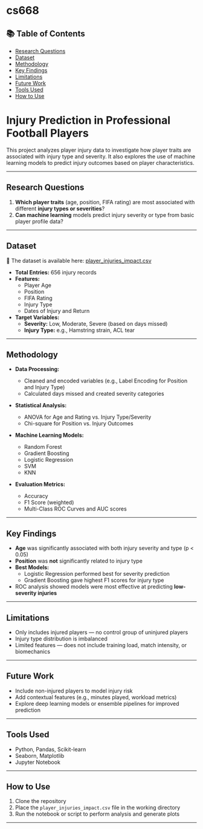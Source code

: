 # cs668

## 📚 Table of Contents

- [Research Questions](#-research-questions)
- [Dataset](#-dataset)
- [Methodology](#-methodology)
- [Key Findings](#-key-findings)
- [Limitations](#-limitations)
- [Future Work](#-future-work)
- [Tools Used](#-tools-used)
- [How to Use](#-how-to-use)


# Injury Prediction in Professional Football Players

This project analyzes player injury data to investigate how player traits are associated with injury type and severity. It also explores the use of machine learning models to predict injury outcomes based on player characteristics.

---

## Research Questions

1. **Which player traits** (age, position, FIFA rating) are most associated with different **injury types or severities**?
2. **Can machine learning** models predict injury severity or type from basic player profile data?

---

## Dataset
📂 The dataset is available here: [player_injuries_impact.csv](./player_injuries_impact.csv)


- **Total Entries:** 656 injury records
- **Features:**  
  - Player Age  
  - Position  
  - FIFA Rating  
  - Injury Type  
  - Dates of Injury and Return
- **Target Variables:**
  - **Severity:** Low, Moderate, Severe (based on days missed)
  - **Injury Type:** e.g., Hamstring strain, ACL tear

---

## Methodology

- **Data Processing:**  
  - Cleaned and encoded variables (e.g., Label Encoding for Position and Injury Type)
  - Calculated days missed and created severity categories

- **Statistical Analysis:**  
  - ANOVA for Age and Rating vs. Injury Type/Severity  
  - Chi-square for Position vs. Injury Outcomes

- **Machine Learning Models:**
  - Random Forest  
  - Gradient Boosting  
  - Logistic Regression  
  - SVM  
  - KNN  

- **Evaluation Metrics:**
  - Accuracy  
  - F1 Score (weighted)  
  - Multi-Class ROC Curves and AUC scores

---

## Key Findings

- **Age** was significantly associated with both injury severity and type (p < 0.05)
- **Position** was **not** significantly related to injury type
- **Best Models:**
  - Logistic Regression performed best for severity prediction
  - Gradient Boosting gave highest F1 scores for injury type
- ROC analysis showed models were most effective at predicting **low-severity injuries**

---

## Limitations

- Only includes injured players — no control group of uninjured players
- Injury type distribution is imbalanced
- Limited features — does not include training load, match intensity, or biomechanics

---

## Future Work

- Include non-injured players to model injury risk  
- Add contextual features (e.g., minutes played, workload metrics)  
- Explore deep learning models or ensemble pipelines for improved prediction

---

## Tools Used

- Python, Pandas, Scikit-learn  
- Seaborn, Matplotlib  
- Jupyter Notebook

---

## How to Use

1. Clone the repository  
2. Place the `player_injuries_impact.csv` file in the working directory  
3. Run the notebook or script to perform analysis and generate plots

---

